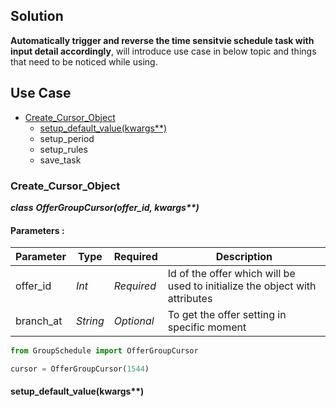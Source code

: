 ## Solution
**Automatically trigger and reverse the time sensitvie schedule task with input detail accordingly**, will introduce use case in below topic and things that need to be noticed while using.


## Use Case

* [Create_Cursor_Object](#Create_Cursor_Object)
  * [setup_default_value(kwargs**)](#setup_default_value(kwargs**))
  * setup_period
  * setup_rules
  * save_task

### Create_Cursor_Object

***class*** ___OfferGroupCursor(offer_id, kwargs**)___

#### Parameters :
| Parameter | Type | Required | Description |
|----|----|----|----|
|offer_id|_Int_|_Required_|Id of the offer which will be used to initialize the object with attributes|
|branch_at|_String_|_Optional_|To get the offer setting in specific moment|

```Python
from GroupSchedule import OfferGroupCursor

cursor = OfferGroupCursor(1544)
```

#### setup_default_value(kwargs**)
